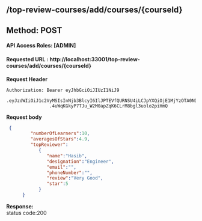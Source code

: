 
## /top-review-courses/add/courses/{courseId}

## Method: POST

#### API Access Roles: [ADMIN]

#### Requested URL : http://localhost:33001/top-review-courses/add/courses/{courseId}<br>


**Request Header**
```
Authorization: Bearer eyJhbGciOiJIUzI1NiJ9
                .eyJzdWIiOiJ1c2VyMSIsInNjb3BlcyI6IlJPTEVfQURNSU4iLCJpYXQiOjE1MjYzOTA0NDMsImV4cCI6MTUyNjQwODQ0M30
                .4uWqKGkyP7TJu_W2M0apZqK6CLrM8bgl3uolo2piHmQ
```
**Request body**
```json
 {
         "numberOfLearners":10,
         "averagesOfStars":4.9,
         "topReviewer":
            {
               "name":"Hasib",
               "designation":"Engineer",
               "email":"",
               "phoneNumber":"",
               "review":"Very Good",
               "star":5
            }
      }
```
**Response:** <br>
status code:200

